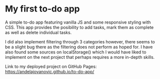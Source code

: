 # My first to-do app
A simple to-do app featuring vanilla JS and some responsive styling with CSS.
This app provides the posibility to add tasks, mark them as complete as well as delete individual tasks.

I did also implement filtering through 3 categories however, there seems to be a slight bug there as the filtering does not perform as hoped for.
I have also found some sources on localStorage() which I would have liked to implement on the next project that perhaps requires a more in-depth skills.

Link to my deployed project on GitHub Pages: https://andelajovanovic.github.io/to-do-app/
